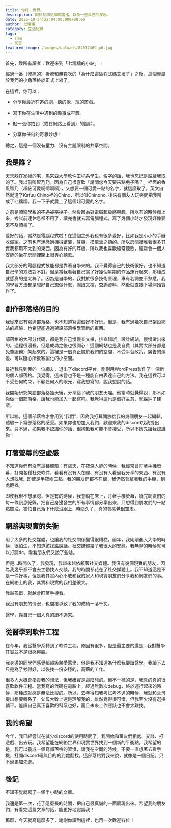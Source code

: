 ```yaml
---
title: 你好，世界。
description: 關於我和這個部落格，以及一些自己的反思。
date: 2025-10-24T22:04:00.000+08:00
author: 七糯糯
category: 生活紀錄
tags:
  - 介紹
  - 反思
featured_image: /images/uploads/84017469_p0.jpg
---
```

首先，致所有讀者：歡迎來到「七糯糯的小站」！

經過一番（慘痛的）折騰和無數次的「為什麼這破程式碼又壞了」之後，這個專屬於我們的小角落終於正式上線了。

在這裡，你可以：

- 分享你最近在追的劇、聽的歌、玩的遊戲。

- 寫下你在生活中遇到的趣事或牢騷。

- 貼一張你拍到（或在網路上看到）的圖片。

- 分享你任何的奇思妙想！

總之，這是一個沒有壓力、沒有主題限制的共享空間。

## 我是誰？
天天躲在家裡的宅，馬來亞大學軟件工程系學生。名字的話，我也忘記是誰給我取的了。我以前叫智乃乃，因為自己很喜歡「請問您今天要來點兔子嗎？」裡面的香風智乃（超級可愛啊啊啊啊），又想要一個可愛一點的名字，就這麼取了。英文自然就選了Kafuu Chino裡的Chino，所以叫Chinono. 後來有個友人玩笑間把我叫成了七糯糯。我一下子就愛上了這個超可愛的名字。

之前是讀醫學系的~~不過被當掉了~~。然後因為對電腦超級感興趣，所以有的時候癮上來，考試前連休息都不用了，讀完書就去寫電腦程式，寫了幾個小時才發現好像要來不及讀書了。

愛好的話，當然是電腦程式啦！在這個之外我也有很多愛好，比如我是小小的手辦收藏家，之前也有迷戀過機械鍵盤，耳機，模型車之類的。所以房間裡堆著很多其實我都用不太到的東西。因為有好的耳機，所以我也喜歡經常聽歌，經常會一個人安靜的坐在房間裡閉上眼專心聽歌。

我大部分的電腦程式技能都是靠著自學來的。我不覺得自己的技術很好，也不知道自己學的方法對不對。但是當我看著自己寫了好幾個星期的作品運行起來，那種成就感真的是太棒了。因為是自學的，我對於很多技術原理，專有名詞並不熟悉。我的學習方法都是想好自己想做什麼，閱讀文檔，查詢資料，然後就直接下場開始實作了。

## 創作部落格的目的
我從來沒有寫過部落格，也不知道寫這個好不好玩。但是，我有過幾次自己架設網站的經驗，也希望能通過架設部落格學習新的東西。

部落格的大部分代碼，都是我自己慢慢查文檔，排查錯誤，設計網站，慢慢做出來的。過程很漫長，但是成功之後也很開心！這個網站也是我自費（其實大部分都是免費服務）架起來的。這裡是一個真正屬於我們的空間，不受平台政策，廣告的煩擾、可以隨心所欲客製化的小空間。

最近我見到我的一位網友，退出了discord平台，剛剛用WordPress製作了一個新的個人部落格。我覺得，這未嘗也不是一種能自由表達自己的方法。我在這裡可以不受任何約束，不顧任何人的眼光，寫我想寫的，說我想說的話。

我開始研究架設部落格幾天後，分享給了我的朋友天喵。他當時就覺得說，那不如你做一個部落格，讓我也能加入一起寫吧。我覺得這也是個好主意，就採納了建議。

所以嘛，這個部落格才會用到“我們”，因為我打算開放給我的幾個朋友一起編輯，體驗一下寫部落格的感受。如果你也想加入我們，歡迎來我的discord找我提出來。只不過，如果我不認識你的話，很抱歉我可能不會接受，所以不妨先讓我認識你！

## 盯著螢幕的空虛感
不知道你們有沒有這種體驗：有些天，在夜深人靜的時候，我經常會盯著手機螢幕，打開各種社交軟件，看看有沒有人在線、有沒有人看過我分享的東西、有沒有人想找我...即使是半夜兩三點，我的朋友們都不在線，我仍然會拿著我的手機，到處翻找。

即使我很不想承認，但是有的時候，我會躺在床上，盯著手機螢幕，讀完網友們的每一條訊息紀錄，把自己身邊發生的所有事情都分享出來，只想得到朋友們的一點點關注，害怕自己落下什麼沒跟上...時間久了，真的會感覺很空虛。

## 網路與現實的失衡
用了太多的社交媒體，也讓我的社交關係變得很糟糕。前年，我剛剛進入大學的時候，很怕生，不知道該找誰說話。社交媒體給了我很大的安慰。我無聊的時候就可以打開dc，看看朋友們又說了些啥。

但是...時間久了，我發現，我越來越依賴著社交媒體。我沒有幾個現實的朋友，因為我幾乎都不會去主動找人交談。我的時間都花在了社交媒體上。我不知道這是不是一件好事，但是我其實內心不敢和我的家人和現實朋友們分享我和網友們的事。在網絡上的我，其實和現實的我相差很大。

我越孤單，就越會盯著手機看。

我沒有朋友的情況，也間接導致了我的成績一落千丈。

醫學，靠自己一個人真的讀不過來。

## 從醫學到軟件工程
在今年，我從醫學系轉到了軟件工程。原因有很多，但是最主要的還是...我對醫學其實並不是很感興趣。

我身邊的同學們感覺都超級熱愛醫學，但是我不知道為什麼我要讀醫學。我讀下去只是為了考得好，以後找一份安穩的，高薪的工作。

很多人大概會指責我的想法，但我確實是這麼想的。但不一樣的是，我真的真的很喜歡軟件工程。當我寫的代碼在電腦上，經過無數次debug，終於運行起來的時候，那種成就感是無法比擬的。所以，去年得知我考試考不過的時候，我就和父母提出想要轉系了。父母大致上還是理解我的，雖然覺得很可惜，但我至少沒有選擇躺平。能讀自己真正喜歡的科系也好，而且未來工作應該也不會太難找。

## 我的希望
今年，我已經嘗試在減少discord的使用時間了。我開始和室友們相處、交談、打遊戲、出去玩。我希望能在網絡世界和現實世界找到一個新的平衡點。我希望的是，我可以養成一個寫部落格的習慣，讓我在空閒的時候，不要一直想著去看手機，打開discord毫無目的的到處翻找。這部落格對我來說，就像是一個日記，只不過更加先進。

## 後記
不知不覺就寫了一個半小時的文章。

我還是第一次，花了這麼長的時間，把自己最真誠的一面展現出來。希望我的朋友們，有看完這篇文章的話，能更好地認識我！

那麼，今天就寫這麼多了，謝謝你讀到這裡，也再一次歡迎各位！